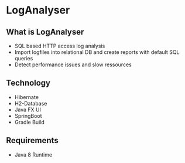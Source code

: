 # LogAnalyser

## What is LogAnalyser

- SQL based HTTP access log analysis
- Import logfiles into relational DB and create reports with default SQL queries
- Detect performance issues and slow ressources

## Technology

- Hibernate
- H2-Database
- Java FX UI
- SpringBoot
- Gradle Build

## Requirements

- Java 8 Runtime